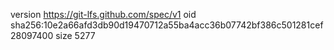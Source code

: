 version https://git-lfs.github.com/spec/v1
oid sha256:10e2a66afd3db90d19470712a55ba4acc36b07742bf386c501281cef28097400
size 5277
